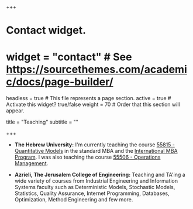 +++
# Contact widget.
# widget = "contact"  # See https://sourcethemes.com/academic/docs/page-builder/
headless = true  # This file represents a page section.
active = true  # Activate this widget? true/false
weight = 70  # Order that this section will appear.

title = "Teaching"
subtitle = ""


+++

* **The Hebrew University:** I'm currently teaching the course [55815 - Quantitative Models](http://shnaton.huji.ac.il/index.php/NewSyl/55815/2/2021/) in the standard MBA and the [International MBA Program](http://imba.huji.ac.il/). I was also teaching the course [55506 - Operations Management](http://shnaton.huji.ac.il/index.php/NewSyl/55506/2/2017/).

* **Azrieli, The Jerusalem College of Engineering:** Teaching and TA'ing a wide variety of courses from Industrial Engineering and Information Systems faculty such as Deterministic Models, Stochastic Models, Statistics, Quality Assurance, Internet Programming, Databases, Optimization, Method Engineering and few more.
